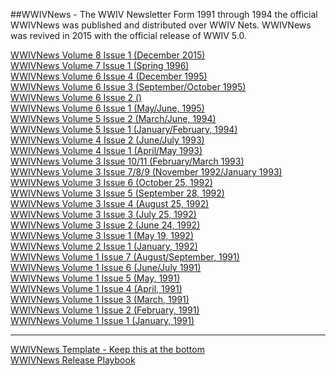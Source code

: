 ##WWIVNews - The WWIV Newsletter
Form 1991 through 1994 the official WWIVNews was published and distributed over WWIV Nets. WWIVNews was revived in 2015 with the official release of WWIV 5.0.


[WWIVNews Volume 8 Issue 1 (December 2015)](WWIVNews/WWIV_1915_12)  
[WWIVNews Volume 7 Issue 1 (Spring 1996)](WWIVNews/WWIV_1996_Spring)    
[WWIVNews Volume 6 Issue 4 (December 1995)](WWIVNews/WWIV_1995_12)  
[WWIVNews Volume 6 Issue 3 (September/October 1995)](WWIVNews/WWIV_1995_09)  
[WWIVNews Volume 6 Issue 2 ()]()  
[WWIVNews Volume 6 Issue 1 (May/June, 1995)](WWIVNews/WWIV_1995_05)  
[WWIVNews Volume 5 Issue 2 (March/June, 1994)](WWIVNews/WWIV_1994_03)  
[WWIVNews Volume 5 Issue 1 (January/February, 1994)](WWIVNews/WWIV_1994_01)  
[WWIVNews Volume 4 Issue 2 (June/July 1993)](WWIVNews/WWIV_1993_06)  
[WWIVNews Volume 4 Issue 1 (April/May 1993)](WWIVNews/WWIV_1993_04)  
[WWIVNews Volume 3 Issue 10/11 (February/March 1993)](WWIVNews/WWIV_1993_02)  
[WWIVNews Volume 3 Issue 7/8/9 (November 1992/January 1993)](WWIVNews/WWIV_1992_11)  
[WWIVNews Volume 3 Issue 6 (October 25, 1992)](WWIVNews/WWIV_1992_10)  
[WWIVNews Volume 3 Issue 5 (September 28, 1992)](WWIVNews/WWIV_1992_09)  
[WWIVNews Volume 3 Issue 4 (August 25, 1992)](WWIVNews/WWIV_1992_08)  
[WWIVNews Volume 3 Issue 3 (July 25, 1992)](WWIVNews/WWIV_1992_07)  
[WWIVNews Volume 3 Issue 2 (June 24, 1992)](WWIVNews/WWIV_1992_06)  
[WWIVNews Volume 3 Issue 1 (May 19, 1992)](WWIVNews/WWIV_1992_05)  
[WWIVNews Volume 2 Issue 1 (January, 1992)](WWIVNews/WWIV_1992_01)  
[WWIVNews Volume 1 Issue 7 (August/September, 1991)](WWIVNews/WWIV_1991_08)  
[WWIVNews Volume 1 Issue 6 (June/July 1991)](WWIVNews/WWIV_1991_06)  
[WWIVNews Volume 1 Issue 5 (May, 1991)](WWIVNews/WWIV_1991_05)  
[WWIVNews Volume 1 Issue 4 (April, 1991)](WWIVNews/WWIV_1991_04)  
[WWIVNews Volume 1 Issue 3 (March, 1991)](WWIVNews/WWIV_1991_03)  
[WWIVNews Volume 1 Issue 2 (February, 1991)](WWIVNews/WWIV_1991_02)  
[WWIVNews Volume 1 Issue 1 (January, 1991)](WWIVNews/WWIV_1991_01)  

***

[WWIVNews Template - Keep this at the bottom](WWIVNews/WWIVNews_Template)  
[WWIVNews Release Playbook](WWIVNews/WWIVNews_Playbook)  

